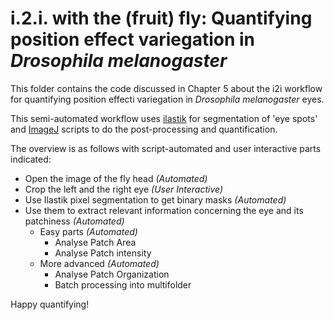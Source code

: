 # i.2.i. with the (fruit) fly: Quantifying position effect variegation in *Drosophila melanogaster*

This folder contains the code discussed in Chapter 5 about the i2i workflow for quantifying position effecti variegation in *Drosophila melanogaster* eyes.

This semi-automated workflow uses [ilastik](https://www.ilastik.org/) for segmentation of 'eye spots' and [ImageJ](https://imagej.nih.gov/ij/) scripts to do the post-processing and quantification.

The overview is as follows with script-automated and user interactive parts indicated:  
* Open the image of the fly head *(Automated)*
* Crop the left and the right eye *(User Interactive)*
* Use Ilastik pixel segmentation to get binary masks *(Automated)*
* Use them to extract relevant information concerning the eye and its patchiness *(Automated)*
  * Easy parts *(Automated)*
    * Analyse Patch Area
    * Analyse Patch intensity
  * More advanced *(Automated)*
    * Analyse Patch Organization
    * Batch processing into multifolder

Happy quantifying!
